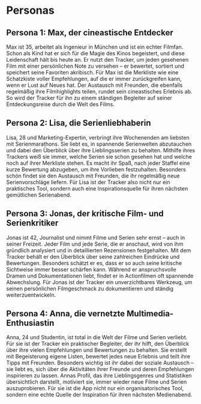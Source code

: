 # Personas

## Persona 1: Max, der cineastische Entdecker

Max ist 35, arbeitet als Ingenieur in München und ist ein echter Filmfan. 
Schon als Kind hat er sich für die Magie des Kinos begeistert, und diese Leidenschaft hält bis heute an. 
Er nutzt den Tracker, um jeden gesehenen Film mit einer persönlichen Note zu versehen – er bewertet, 
sortiert und speichert seine Favoriten akribisch. Für Max ist die Merkliste wie eine Schatzkiste voller Empfehlungen, 
auf die er immer zurückgreifen kann, wenn er Lust auf Neues hat. Der Austausch mit Freunden, 
die ebenfalls regelmäßig ihre Filmhighlights teilen, rundet sein cineastisches Erlebnis ab. 
So wird der Tracker für ihn zu einem ständigen Begleiter auf seiner Entdeckungsreise durch die Welt des Films.

## Persona 2: Lisa, die Serienliebhaberin

Lisa, 28 und Marketing-Expertin, verbringt ihre Wochenenden am liebsten mit Serienmarathons. 
Sie liebt es, in spannende Serienwelten abzutauchen und dabei den Überblick über ihre Lieblingsserien zu behalten.
Mithilfe ihres Trackers weiß sie immer, welche Serien sie schon gesehen hat und welche noch auf ihrer Merkliste stehen. 
Es macht ihr Spaß, nach jeder Staffel eine kurze Bewertung abzugeben, um ihre Vorlieben festzuhalten. 
Besonders schön findet sie den Austausch mit Freunden, die ihr regelmäßig neue Serienvorschläge liefern.
Für Lisa ist der Tracker also nicht nur ein praktisches Tool, sondern auch eine Inspirationsquelle 
für ihren nächsten gemütlichen Serienabend.

## Persona 3: Jonas, der kritische Film- und Serienkritiker

Jonas ist 42, Journalist und nimmt Filme und Serien sehr ernst – auch in seiner Freizeit. 
Jeder Film und jede Serie, die er anschaut, wird von ihm gründlich analysiert und in 
detaillierten Rezensionen festgehalten. Mit dem Tracker behält er den Überblick über seine 
zahlreichen Eindrücke und Bewertungen. Besonders schätzt er es, dass er so auch seine kritische 
Sichtweise immer besser schärfen kann. Während er anspruchsvolle Dramen und Dokumentationen liebt,
findet er in Actionfilmen oft spannende Abwechslung. Für Jonas ist der Tracker ein unverzichtbares Werkzeug, 
um seinen persönlichen Filmgeschmack zu dokumentieren und ständig weiterzuentwickeln.

## Persona 4: Anna, die vernetzte Multimedia-Enthusiastin

Anna, 24 und Studentin, ist total in die Welt der Filme und Serien verliebt. Für sie ist der Tracker 
ein praktischer Begleiter, der ihr hilft, den Überblick über ihre vielen Empfehlungen und Bewertungen 
zu behalten. Sie erstellt mit Begeisterung eigene Listen, bewertet jedes neue Erlebnis und teilt ihre 
Tipps mit Freunden. Besonders wichtig ist ihr dabei der soziale Austausch – sie liebt es, sich über die 
Aktivitäten ihrer Freunde und deren Empfehlungen inspirieren zu lassen. Annas Profil, das ihre Lieblingsgenres 
und Statistiken übersichtlich darstellt, motiviert sie, immer wieder neue Filme und Serien auszuprobieren.
Für sie ist die App nicht nur ein organisatorisches Tool, sondern eine echte Quelle der Inspiration für ihren nächsten Medienabend.

